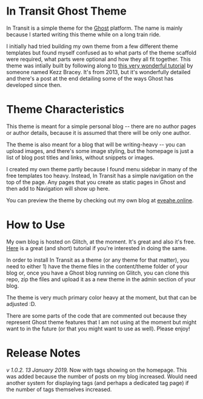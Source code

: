 # In Transit Ghost Theme

In Transit is a simple theme for the [Ghost](https://ghost.org/) platform. The name is mainly because I started writing this theme while on a long train ride. 

I initially had tried building my own theme from a few different theme templates but found myself confused as to what parts of the theme scaffold were required, what parts were optional and how they all fit together. This theme was intially built by following along to [this very wonderful tutorial](https://webdesign.tutsplus.com/series/building-a-ghost-theme-from-scratch--webdesign-16179) by someone named Kezz Bracey. It's from 2013, but it's wonderfully detailed and there's a post at the end detailing some of the ways Ghost has developed since then. 

# Theme Characteristics
This theme is meant for a simple personal blog -- there are no author pages or author details, because it is assumed that there will be only one author. 

The theme is also meant for a blog that will be writing-heavy -- you can upload images, and there's some image styling, but the homepage is just a list of blog post titles and links, without snippets or images. 

I created my own theme partly because I found menu sidebar in many of the free templates too heavy. Instead, In Transit has a simple navigation on the top of the page. Any pages that you create as static pages in Ghost and then add to Navigation will show up here.

You can preview the theme by checking out my own blog at [eveahe.online](https://eveahe.online).

# How to Use 
My own blog is hosted on Glitch, at the moment. It's great and also it's free. [Here](https://phocks.github.io/ghost-2-on-glitch.html) is a great (and short) tutorial if you're interested in doing the same. 

In order to install In Transit as a theme (or any theme for that matter), you need to either 1) have the theme files in the content/theme folder of your blog or, once you have a Ghost blog running on Glitch, you can clone this repo, zip the files and upload it as a new theme in the admin section of your blog. 

The theme is very much primary color heavy at the moment, but that can be adjusted :D. 

There are some parts of the code that are commented out because they represent Ghost theme features that I am not using at the moment but might want to in the future (or that you might want to use as well). Please enjoy!

# Release Notes
*v 1.0.2. 13 January 2019.* Now with tags showing on the homepage. This was added because the number of posts on my blog increased. Would need another system for displaying tags (and perhaps a dedicated tag page) if the number of tags themselves increased.
